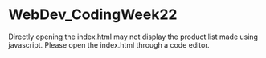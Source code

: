# WebDev_CodingWeek22
Directly opening the index.html may not display the product list made using javascript.
Please open the index.html through a code editor.
